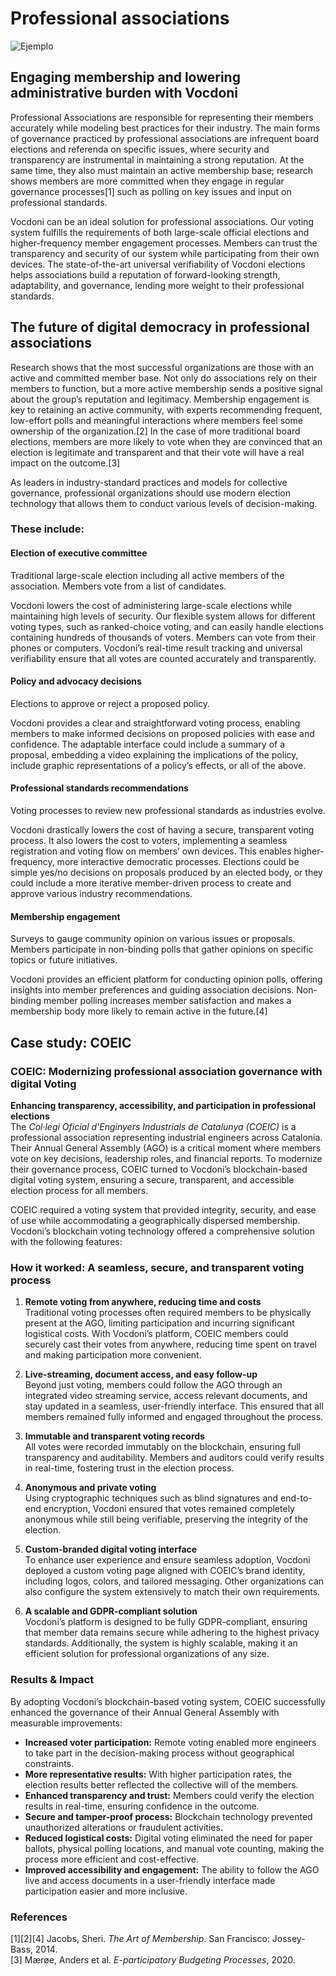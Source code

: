 # Professional associations

![Ejemplo](/assets/budgeting.avif)

## Engaging membership and lowering administrative burden with Vocdoni

Professional Associations are responsible for representing their members accurately while modeling best practices for their industry. The main forms of governance practiced by professional associations are infrequent board elections and referenda on specific issues, where security and transparency are instrumental in maintaining a strong reputation. At the same time, they also must maintain an active membership base; research shows members are more committed when they engage in regular governance processes[1] such as polling on key issues and input on professional standards.

Vocdoni can be an ideal solution for professional associations. Our voting system fulfills the requirements of both large-scale official elections and higher-frequency member engagement processes. Members can trust the transparency and security of our system while participating from their own devices. The state-of-the-art universal verifiability of Vocdoni elections helps associations build a reputation of forward-looking strength, adaptability, and governance, lending more weight to their professional standards.

## The future of digital democracy in professional associations

Research shows that the most successful organizations are those with an active and committed member base. Not only do associations rely on their members to function, but a more active membership sends a positive signal about the group’s reputation and legitimacy. Membership engagement is key to retaining an active community, with experts recommending frequent, low-effort polls and meaningful interactions where members feel some ownership of the organization.[2] In the case of more traditional board elections, members are more likely to vote when they are convinced that an election is legitimate and transparent and that their vote will have a real impact on the outcome.[3]

As leaders in industry-standard practices and models for collective governance, professional organizations should use modern election technology that allows them to conduct various levels of decision-making.

### These include:

#### Election of executive committee

Traditional large-scale election including all active members of the association. Members vote from a list of candidates.

Vocdoni lowers the cost of administering large-scale elections while maintaining high levels of security. Our flexible system allows for different voting types, such as ranked-choice voting, and can easily handle elections containing hundreds of thousands of voters. Members can vote from their phones or computers. Vocdoni’s real-time result tracking and universal verifiability ensure that all votes are counted accurately and transparently.

#### Policy and advocacy decisions

Elections to approve or reject a proposed policy.

Vocdoni provides a clear and straightforward voting process, enabling members to make informed decisions on proposed policies with ease and confidence. The adaptable interface could include a summary of a proposal, embedding a video explaining the implications of the policy, include graphic representations of a policy’s effects, or all of the above.

#### Professional standards recommendations

Voting processes to review new professional standards as industries evolve.

Vocdoni drastically lowers the cost of having a secure, transparent voting process. It also lowers the cost to voters, implementing a seamless registration and voting flow on members’ own devices. This enables higher-frequency, more interactive democratic processes. Elections could be simple yes/no decisions on proposals produced by an elected body, or they could include a more iterative member-driven process to create and approve various industry recommendations.

#### Membership engagement

Surveys to gauge community opinion on various issues or proposals. Members participate in non-binding polls that gather opinions on specific topics or future initiatives.

Vocdoni provides an efficient platform for conducting opinion polls, offering insights into member preferences and guiding association decisions. Non-binding member polling increases member satisfaction and makes a membership body more likely to remain active in the future.[4]

## Case study: COEIC

### COEIC: Modernizing professional association governance with digital Voting

**Enhancing transparency, accessibility, and participation in professional elections**  
The _Col·legi Oficial d'Enginyers Industrials de Catalunya (COEIC)_ is a professional association representing industrial engineers across Catalonia. Their Annual General Assembly (AGO) is a critical moment where members vote on key decisions, leadership roles, and financial reports. To modernize their governance process, COEIC turned to Vocdoni’s blockchain-based digital voting system, ensuring a secure, transparent, and accessible election process for all members.

COEIC required a voting system that provided integrity, security, and ease of use while accommodating a geographically dispersed membership. Vocdoni’s blockchain voting technology offered a comprehensive solution with the following features:

### How it worked: A seamless, secure, and transparent voting process

1. **Remote voting from anywhere, reducing time and costs**  
   Traditional voting processes often required members to be physically present at the AGO, limiting participation and incurring significant logistical costs. With Vocdoni’s platform, COEIC members could securely cast their votes from anywhere, reducing time spent on travel and making participation more convenient.

2. **Live-streaming, document access, and easy follow-up**  
   Beyond just voting, members could follow the AGO through an integrated video streaming service, access relevant documents, and stay updated in a seamless, user-friendly interface. This ensured that all members remained fully informed and engaged throughout the process.

3. **Immutable and transparent voting records**  
   All votes were recorded immutably on the blockchain, ensuring full transparency and auditability. Members and auditors could verify results in real-time, fostering trust in the election process.

4. **Anonymous and private voting**  
   Using cryptographic techniques such as blind signatures and end-to-end encryption, Vocdoni ensured that votes remained completely anonymous while still being verifiable, preserving the integrity of the election.

5. **Custom-branded digital voting interface**  
   To enhance user experience and ensure seamless adoption, Vocdoni deployed a custom voting page aligned with COEIC’s brand identity, including logos, colors, and tailored messaging. Other organizations can also configure the system extensively to match their own requirements.

6. **A scalable and GDPR-compliant solution**  
   Vocdoni’s platform is designed to be fully GDPR-compliant, ensuring that member data remains secure while adhering to the highest privacy standards. Additionally, the system is highly scalable, making it an efficient solution for professional organizations of any size.

### Results & Impact

By adopting Vocdoni’s blockchain-based voting system, COEIC successfully enhanced the governance of their Annual General Assembly with measurable improvements:

- **Increased voter participation:** Remote voting enabled more engineers to take part in the decision-making process without geographical constraints.
- **More representative results:** With higher participation rates, the election results better reflected the collective will of the members.
- **Enhanced transparency and trust:** Members could verify the election results in real-time, ensuring confidence in the outcome.
- **Secure and tamper-proof process:** Blockchain technology prevented unauthorized alterations or fraudulent activities.
- **Reduced logistical costs:** Digital voting eliminated the need for paper ballots, physical polling locations, and manual vote counting, making the process more efficient and cost-effective.
- **Improved accessibility and engagement:** The ability to follow the AGO live and access documents in a user-friendly interface made participation easier and more inclusive.

### References

[1][2][4] Jacobs, Sheri. _The Art of Membership_. San Francisco: Jossey-Bass, 2014.  
[3] Mærøe, Anders et al. _E-participatory Budgeting Processes_, 2020.
